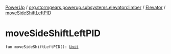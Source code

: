 [PowerUp](../../index.md) / [org.stormgears.powerup.subsystems.elevatorclimber](../index.md) / [Elevator](index.md) / [moveSideShiftLeftPID](./move-side-shift-left-p-i-d.md)

# moveSideShiftLeftPID

`fun moveSideShiftLeftPID(): `[`Unit`](https://kotlinlang.org/api/latest/jvm/stdlib/kotlin/-unit/index.html)